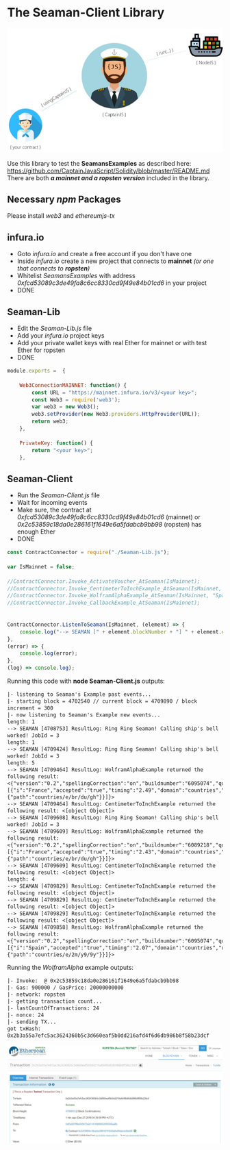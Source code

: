 # The Seaman-Client Library
![useful image](Captain.jpg)

Use this library to test the **SeamansExamples** as described here: https://github.com/CaptainJavaScript/Solidity/blob/master/README.md
There are both _**a mainnet and a ropsten version**_ included in the library.

## Necessary _npm_ Packages
Please install _web3_ and _ethereumjs-tx_


## infura.io
+ Goto _infura.io_ and create a free account if you don't have one
+ Inside _infura.io_ create a new project that connects to **mainnet** _(or one that connects to **ropsten**)_
+ Whitelist _SeamansExamples_ with address _0xfcd53089c3de49fa8c6cc8330cd9f49e84b01cd6_ in your project
+ DONE


## Seaman-Lib
+ Edit the _Seaman-Lib.js_ file
+ Add your _infura.io_ project keys
+ Add your private wallet keys with real Ether for mainnet or with test Ether for ropsten
+ DONE 


```JavaScript
module.exports =  {

    Web3ConnectionMAINNET: function() {
        const URL = "https://mainnet.infura.io/v3/<your key>";  
        const Web3 = require('web3');
        var web3 = new Web3();
        web3.setProvider(new Web3.providers.HttpProvider(URL));
        return web3;
    },

    PrivateKey: function() {
        return "<your key>";
    },
```


## Seaman-Client
+ Run the _Seaman-Client.js_ file
+ Wait for incoming events
+ Make sure, the contract at _0xfcd53089c3de49fa8c6cc8330cd9f49e84b01cd6_ (mainnet) or _0x2c53859c18da0e286161f1649e6a5fdabcb9bb98_ (ropsten) has enough Ether
+ DONE 


```JavaScript
const ContractConnector = require("./Seaman-Lib.js");

var IsMainnet = false;

//ContractConnector.Invoke_ActivateVoucher_AtSeaman(IsMainnet);
//ContractConnector.Invoke_CentimeterToInchExample_AtSeaman(IsMainnet, "14");
//ContractConnector.Invoke_WolframAlphaExample_AtSeaman(IsMainnet, "Spain");
//ContractConnector.Invoke_CallbackExample_AtSeaman(IsMainnet);


ContractConnector.ListenToSeaman(IsMainnet, (element) => {
    console.log("--> SEAMAN [" + element.blockNumber + "] " + element.event + ": " + element.returnValues[0]);
},
(error) => { 
    console.log(error); 
},
(log) => console.log);
```

Running this code with **node Seaman-Client.js** outputs:

```
|- listening to Seaman's Example past events...
|- starting block = 4702540 // current block = 4709890 / block increment = 300
|- now listening to Seaman's Example new events...
length: 1
--> SEAMAN [4708753] ResultLog: Ring Ring Seaman! Calling ship's bell worked! JobId = 3
length: 1
--> SEAMAN [4709424] ResultLog: Ring Ring Seaman! Calling ship's bell worked! JobId = 3
length: 5
--> SEAMAN [4709464] ResultLog: WolframAlphaExample returned the following result: <{"version":"0.2","spellingCorrection":"on","buildnumber":"6095074","query":[{"i":"France","accepted":"true","timing":"2.49","domain":"countries","resultsignificancescore":"70","summarybox":{"path":"countries/e/br/du/gh"}}]}>
--> SEAMAN [4709464] ResultLog: CentimeterToInchExample returned the following result: <[object Object]>
--> SEAMAN [4709608] ResultLog: Ring Ring Seaman! Calling ship's bell worked! JobId = 3
--> SEAMAN [4709609] ResultLog: WolframAlphaExample returned the following result: <{"version":"0.2","spellingCorrection":"on","buildnumber":"6089218","query":[{"i":"France","accepted":"true","timing":"2.43","domain":"countries","resultsignificancescore":"70","summarybox":{"path":"countries/e/br/du/gh"}}]}>
--> SEAMAN [4709609] ResultLog: CentimeterToInchExample returned the following result: <[object Object]>
length: 4
--> SEAMAN [4709829] ResultLog: CentimeterToInchExample returned the following result: <[object Object]>
--> SEAMAN [4709829] ResultLog: CentimeterToInchExample returned the following result: <[object Object]>
--> SEAMAN [4709829] ResultLog: CentimeterToInchExample returned the following result: <[object Object]>
--> SEAMAN [4709858] ResultLog: WolframAlphaExample returned the following result: <{"version":"0.2","spellingCorrection":"on","buildnumber":"6095074","query":[{"i":"Spain","accepted":"true","timing":"2.07","domain":"countries","resultsignificancescore":"70","summarybox":{"path":"countries/e/2m/y9/9y"}}]}>
```

Running the _WolframAlpha_ example outputs:
```
|- Invoke:  @ 0x2c53859c18da0e286161f1649e6a5fdabcb9bb98
|- Gas: 900000 / GasPrice: 20000000000
|- network: ropsten
|- getting transaction count...
|- lastCountOfTransactions: 24
|- nonce: 24
|- sending TX...
got txHash: 0x2b3a55a7efc5ac3624360b5c3d660eaf5b0dd216afd4f6d6db986b8f58b23dcf
```

![useful image](shot-2.JPG)
